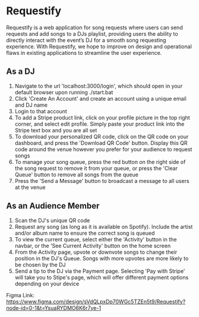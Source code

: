 # Requestify
Requestify is a web application for song requests where users can send requests and add songs to a DJs playlist, providing users the ability to directly interact with the event’s DJ for a smooth song requesting experience. With Requestify, we hope to improve on design and operational flaws in existing applications to streamline the user experience.

## As a DJ
1. Navigate to the url 'localhost:3000/login', which should open in your default browser upon running ./start.bat
2. Click 'Create An Account' and create an account using a unique email and DJ name
3. Login to that account
4. To add a Stripe product link, click on your profile picture in the top right corner, and select edit profile. Simply paste your product link into the Stripe text box and you are all set
5. To download your personalized QR code, click on the QR code on your dashboard, and press the 'Download QR Code' button. Display this QR code around the venue however you prefer for your audience to request songs
6. To manage your song queue, press the red button on the right side of the song request to remove it from your queue, or press the 'Clear Queue' button to remove all songs from the queue
7. Press the 'Send a Message' button to broadcast a message to all users at the venue

## As an Audience Member
1. Scan the DJ's unique QR code
2. Request any song (as long as it is available on Spotify). Include the artist and/or album name to ensure the correct song is queued
3. To view the current queue, select either the 'Activity' button in the navbar, or the 'See Current Activity' button on the home screen
4. From the Activity page, upvote or downvote songs to change their position in the DJ's Queue. Songs with more upvotes are more likely to be chosen by the DJ
5. Send a tip to the DJ via the Payment page. Selecting 'Pay with Stripe' will take you to Stipe's page, which will offer different payment options depending on your device

Figma Link: https://www.figma.com/design/sVdQLpxDp70WGc5TZEn5t9/Requestify?node-id=0-1&t=YsuaRYDMO6K6r7ye-1
